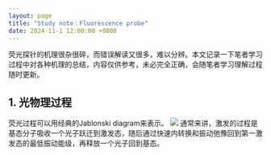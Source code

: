 ```yaml
---
layout: page
title: "Study note：Fluorescence probe"
date: 2024-11-1 12:00:00 +0800
---
```

荧光探针的机理很杂很碎，而错误解读又很多，难以分辨。本文记录一下笔者学习过程中对各种机理的总结，内容仅供参考，未必完全正确，会随笔者学习理解过程随时更新。
## 1. 光物理过程
荧光过程可以用经典的Jablonski diagram来表示。
![](https://pub-ec46b9a843f44891acf04d27fddf97e0.r2.dev/2024/12/Jablonski-Diagram-1-1024x604.png)
通常来讲，激发的过程是基态分子吸收一个光子跃迁到激发态，随后通过快速内转换和振动弛豫回到第一激发态的最低振动能级，再释放一个光子回到基态。

